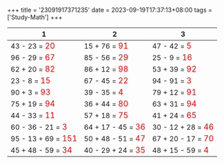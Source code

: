 +++ 
title = '23091917371235' 
date = 2023-09-19T17:37:13+08:00 
tags = ['Study-Math'] 
+++ 

1 | 2 | 3 
-- | -- | -- 
43 - 23 = <font color=red size=4>20</font> | 15 + 76 = <font color=red size=4>91</font> | 47 - 42 = <font color=red size=4>5</font> 
96 - 29 = <font color=red size=4>67</font> | 85 - 56 = <font color=red size=4>29</font> | 25 - 9 = <font color=red size=4>16</font> 
62 + 20 = <font color=red size=4>82</font> | 86 + 12 = <font color=red size=4>98</font> | 53 + 39 = <font color=red size=4>92</font> 
23 - 8 = <font color=red size=4>15</font> | 67 - 45 = <font color=red size=4>22</font> | 94 - 91 = <font color=red size=4>3</font> 
90 + 3 = <font color=red size=4>93</font> | 39 - 35 = <font color=red size=4>4</font> | 79 + 12 = <font color=red size=4>91</font> 
75 + 19 = <font color=red size=4>94</font> | 36 + 44 = <font color=red size=4>80</font> | 63 + 31 = <font color=red size=4>94</font> 
44 - 33 = <font color=red size=4>11</font> | 57 + 18 = <font color=red size=4>75</font> | 41 + 24 = <font color=red size=4>65</font> 
60 - 36 - 21 = <font color=red size=4>3</font> | 64 + 17 - 45 = <font color=red size=4>36</font> | 30 - 12 + 28 = <font color=red size=4>46</font> 
95 - 13 + 69 = <font color=red size=4>151</font> | 50 + 48 - 51 = <font color=red size=4>47</font> | 67 + 20 - 17 = <font color=red size=4>70</font> 
45 + 48 - 59 = <font color=red size=4>34</font> | 40 - 29 + 24 = <font color=red size=4>35</font> | 48 + 15 - 59 = <font color=red size=4>4</font> 

